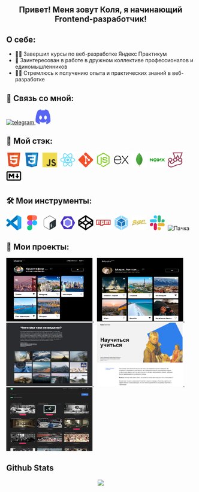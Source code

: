 <h2 align="center">Привет! Меня зовут Коля, я начинающий Frontend-разработчик!
</h2>

## О себе:
- 👨‍🎓 Завершил курсы по веб-разработке Яндекс Практикум  
- 🤝 Заинтересован в работе в дружном коллективе профессионалов и единомышленников  
- 👨‍🔧 Стремлюсь к получению опыта и практических знаний в веб-разработке 

## 📱 Связь со мной:
<div>
  <a href="https://t.me/@Yxx_Tbl">
  <img src="https://img.shields.io/badge/Telegram-00BFFF?style=for-the-badge&logo=Telegram&logoColor=FFFFFF" title="telegram" alt="telegram"  height="40">
  </a>
  <a href="https://discordapp.com/users/404498351934144524/">
  <img src="https://raw.githubusercontent.com/RandyCheBro/imgs-for-README/9a2f34b5861dec543da43e5fab968a81dbabfd1b/discord-mark-blue%201.svg" title="discord" alt="discord" width="40" height="40">
  </a>
</div>

## 🧰 Мой стэк:
<div>
  <img src="https://github.com/devicons/devicon/blob/master/icons/html5/html5-original.svg" title="html5" alt="html5" width="40" height="40"/>&nbsp
  <img src="https://github.com/devicons/devicon/blob/master/icons/css3/css3-original.svg" title="css" alt="css" width="40" height="40"/>&nbsp
  <img src="https://github.com/devicons/devicon/blob/master/icons/javascript/javascript-original.svg" title="javascript" alt="javascript" width="40" height="40"/>&nbsp
  <img src="https://github.com/devicons/devicon/blob/master/icons/react/react-original.svg" title="reactjs" alt="reactjs" width="40" height="40"/>&nbsp
  <img src="https://github.com/devicons/devicon/blob/master/icons/git/git-original.svg" title="git" alt="git" width="40" height="40"/>&nbsp
  <img src="https://github.com/devicons/devicon/blob/master/icons/nodejs/nodejs-original.svg" title="nodejs" alt="nodejs" width="40" height="40"/>&nbsp
  <img src="https://github.com/devicons/devicon/blob/master/icons/express/express-original.svg" title="express" alt="express" width="40" height="40"/>&nbsp
  <img src="https://github.com/devicons/devicon/blob/master/icons/mongodb/mongodb-original.svg" title="mongodb" alt="mongodb" width="40" height="40"/>&nbsp
  <img src="https://github.com/devicons/devicon/blob/master/icons/nginx/nginx-original.svg" title="nginx" alt="nginx" width="40" height="40"/>&nbsp
  <img src="https://github.com/devicons/devicon/blob/master/icons/jest/jest-plain.svg" title="jest.js" alt="jest.js" width="40" height="40"/>&nbsp
  <img src="https://github.com/devicons/devicon/blob/master/icons/markdown/markdown-original.svg" title="markdown" alt="jest.js" width="40" height="40"/>&nbsp
</div>

## 🛠️ Мои инструменты:
<div>
  <img src="https://github.com/devicons/devicon/blob/master/icons/vscode/vscode-original.svg" title="vs-code" alt="vs-code" width="40" height="40"/>&nbsp
  <img src="https://github.com/devicons/devicon/blob/master/icons/figma/figma-original.svg" title="figma" alt="figma" width="40" height="40"/>&nbsp
  <img src="https://github.com/devicons/devicon/blob/master/icons/bash/bash-original.svg" title="git bash" alt="git bash" width="40" height="40"/>&nbsp
  <img src="https://github.com/devicons/devicon/blob/master/icons/eslint/eslint-original.svg" title="eslint" alt="eslint" width="40" height="40"/>&nbsp
  <img src="https://github.com/devicons/devicon/blob/master/icons/codepen/codepen-plain.svg" title="codepen" alt="codepen" width="40" height="40"/>&nbsp
  <img src="https://github.com/devicons/devicon/blob/master/icons/npm/npm-original-wordmark.svg" title="npm" alt="npm" width="40" height="40"/>&nbsp
  <img src="https://github.com/devicons/devicon/blob/master/icons/webpack/webpack-original.svg" title="webpack" alt="webpack" width="40" height="40"/>&nbsp
  <img src="https://github.com/devicons/devicon/blob/master/icons/babel/babel-original.svg" title="babel" alt="babel" width="40" height="40"/>&nbsp
  <img src="https://github.com/devicons/devicon/blob/master/icons/slack/slack-original.svg" title="slack" alt="slack" width="40" height="40"/>&nbsp;
  <img src="https://sun64-1.userapi.com/s/v1/ig2/n4Ubkjub-CmEXSxsh7vXDaJurizaEi75wPL246G96TszEMuUILQ6lyRZw_E7z5cQTvGEL_d4zW8BpkOx0Nf9buJn.jpg?size=100x100&amp;quality=95&amp;crop=0,0,574,574&amp;ava=1" alt="Пачка" width="40" height="40">
</div>

## 📁 Мои проекты:
<div>
  <div>
    <a href="https://github.com/RandyCheBro/react-mesto-api-full-gha.git">
      <img src="https://github.com/RandyCheBro/imgs-for-README/blob/main/react-mesto-api-full-gha%201.png?raw=true" width="230" height="170"> 
    </a>&nbsp;
    <a href="https://github.com/RandyCheBro/mesto.git">
      <img src="https://github.com/RandyCheBro/imgs-for-README/blob/main/mesto.png?raw=true" width="230" height="170">
    </a>&nbsp;
  </div>
  <div>
    <a href="https://github.com/RandyCheBro/russian-travel.git">
      <img src="https://github.com/RandyCheBro/imgs-for-README/blob/main/russian%20trevel1.png?raw=true" width="230" height="170">
    </a>&nbsp;
    <a href="https://github.com/RandyCheBro/how-to-learn.git">
      <img src="https://github.com/RandyCheBro/imgs-for-README/blob/main/howtolearn.png?raw=true" width="230" height="170">
    </a>&nbsp;
    <a href="https://github.com/RandyCheBro/movies-explorer-frontend.git">
      <img src="https://github.com/RandyCheBro/imgs-for-README/blob/main/movie-explorer%201.png?raw=true" width="230" height="170">
    </a>
  </div>
</div>

## Github Stats  
<div align="center"><img src="https://github-readme-stats.vercel.app/api?username=RandyCheBro&show_icons=true&count_private=true&hide_border=true" align="center" /></div>  

<br/>  